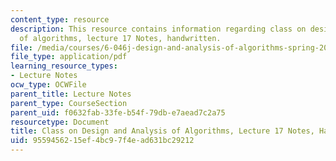```yaml
---
content_type: resource
description: This resource contains information regarding class on design and analysis
  of algorithms, lecture 17 Notes, handwritten.
file: /media/courses/6-046j-design-and-analysis-of-algorithms-spring-2015/9559456215ef4bc97f4ead631bc29212_MIT6_046JS15_writtenlec17.pdf
file_type: application/pdf
learning_resource_types:
- Lecture Notes
ocw_type: OCWFile
parent_title: Lecture Notes
parent_type: CourseSection
parent_uid: f0632fab-33fe-b54f-79db-e7aead7c2a75
resourcetype: Document
title: Class on Design and Analysis of Algorithms, Lecture 17 Notes, Handwritten
uid: 95594562-15ef-4bc9-7f4e-ad631bc29212
---
```

